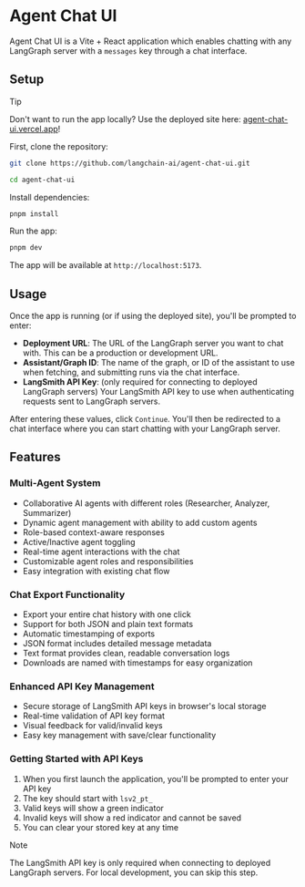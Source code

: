 # Agent Chat UI

Agent Chat UI is a Vite + React application which enables chatting with any LangGraph server with a `messages` key through a chat interface.

## Setup

> [!TIP]
> Don't want to run the app locally? Use the deployed site here: [agent-chat-ui.vercel.app](https://agentchat.vercel.app)!

First, clone the repository:

```bash
git clone https://github.com/langchain-ai/agent-chat-ui.git

cd agent-chat-ui
```

Install dependencies:

```bash
pnpm install
```

Run the app:

```bash
pnpm dev
```

The app will be available at `http://localhost:5173`.

## Usage

Once the app is running (or if using the deployed site), you'll be prompted to enter:

- **Deployment URL**: The URL of the LangGraph server you want to chat with. This can be a production or development URL.
- **Assistant/Graph ID**: The name of the graph, or ID of the assistant to use when fetching, and submitting runs via the chat interface.
- **LangSmith API Key**: (only required for connecting to deployed LangGraph servers) Your LangSmith API key to use when authenticating requests sent to LangGraph servers.

After entering these values, click `Continue`. You'll then be redirected to a chat interface where you can start chatting with your LangGraph server.

## Features

### Multi-Agent System
- Collaborative AI agents with different roles (Researcher, Analyzer, Summarizer)
- Dynamic agent management with ability to add custom agents
- Role-based context-aware responses
- Active/Inactive agent toggling
- Real-time agent interactions with the chat
- Customizable agent roles and responsibilities
- Easy integration with existing chat flow

### Chat Export Functionality
- Export your entire chat history with one click
- Support for both JSON and plain text formats
- Automatic timestamping of exports
- JSON format includes detailed message metadata
- Text format provides clean, readable conversation logs
- Downloads are named with timestamps for easy organization

### Enhanced API Key Management
- Secure storage of LangSmith API keys in browser's local storage
- Real-time validation of API key format
- Visual feedback for valid/invalid keys
- Easy key management with save/clear functionality

### Getting Started with API Keys
1. When you first launch the application, you'll be prompted to enter your API key
2. The key should start with `lsv2_pt_`
3. Valid keys will show a green indicator
4. Invalid keys will show a red indicator and cannot be saved
5. You can clear your stored key at any time

> [!NOTE]
> The LangSmith API key is only required when connecting to deployed LangGraph servers. For local development, you can skip this step.
